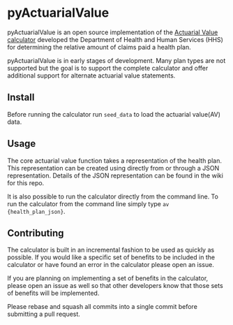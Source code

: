 pyActuarialValue
================

pyActuarialValue is an open source implementation of the [Actuarial Value calculator](http://www.cms.gov/CCIIO/Resources/Regulations-and-Guidance/Downloads/2015-av-calculator-final.xlsm)
developed the Department of Health and Human Services (HHS) for determining the relative amount of claims paid a health
plan.

pyActuarialValue is in early stages of development. Many plan types are not supported but the goal is to support the
complete calculator and offer additional support for alternate actuarial value statements.

## Install
Before running the calculator run ``seed_data`` to load the actuarial value(AV) data.

## Usage

The core actuarial value function takes a representation of the health plan. This representation can be created using
directly from or through a JSON representation. Details of the JSON representation can be found in the wiki for this
repo.

It is also possible to run the calculator directly from the command line. To run the calculator from the command line
simply type ``av {health_plan_json}``.

## Contributing

The calculator is built in an incremental fashion to be used as quickly as possible. If you would like a specific set of
benefits to be included in the calculator or have found an error in the calculator please open an issue.

If you are planning on implementing a set of benefits in the calculator, please open an issue as well so that other
developers know that those sets of benefits will be implemented.

Please rebase and squash all commits into a single commit before submitting a pull request.